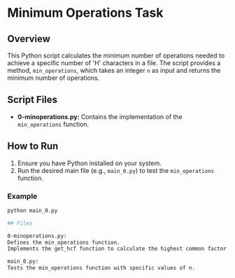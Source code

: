 # Minimum Operations Task

## Overview
This Python script calculates the minimum number of operations needed to achieve a specific number of 'H' characters in a file. The script provides a method, `min_operations`, which takes an integer `n` as input and returns the minimum number of operations.

## Script Files
- **0-minoperations.py:** Contains the implementation of the `min_operations` function.
  
## How to Run
1. Ensure you have Python installed on your system.
2. Run the desired main file (e.g., `main_0.py`) to test the `min_operations` function.

### Example
```bash
python main_0.py

## Files

0-minoperations.py:
Defines the min_operations function.
Implements the get_hcf function to calculate the highest common factor.

main_0.py:
Tests the min_operations function with specific values of n.
